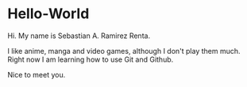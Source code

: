 # Hello-World

Hi. My name is Sebastian A. Ramirez Renta.

I like anime, manga and video games, although I don't play them much.
Right now I am learning how to use Git and Github.

Nice to meet you.
